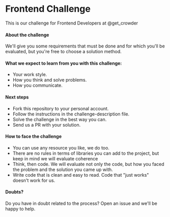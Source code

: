 # Frontend Challenge

This is our challenge for Frontend Developers at @get_crowder

#### About the challenge

We'll give you some requirements that must be done and for which you'll be evaluated, but you're free to choose a solution method.

#### What we expect to learn from you with this challenge:

* Your work style.
* How you think and solve problems.
* How you communicate.

#### Next steps

* Fork this repository to your personal account.
* Follow the instructions in the challenge-description file.
* Solve the challenge in the best way you can.
* Send us a PR with your solution.

#### How to face the challenge

* You can use any resource you like, we do too.
* There are no rules in terms of libraries you can add to the project, but keep in mind we will evaluate coherence
* Think, then code. We will evaluate not only the code, but how you faced the problem and the solution you came up with.
* Write code that is clean and easy to read. Code that "just works" doesn't work for us.

#### Doubts?

Do you have in doubt related to the process? Open an issue and we'll be happy to help.